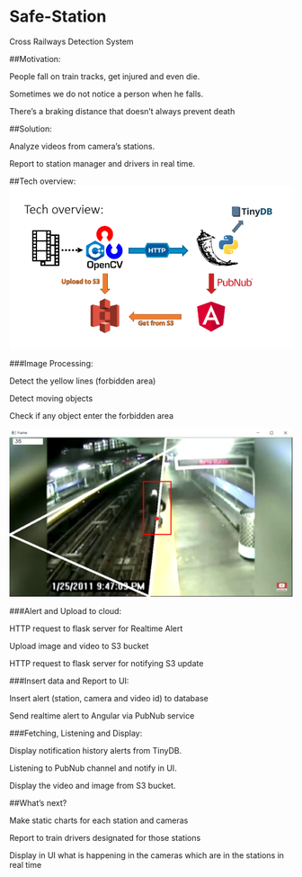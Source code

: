 # Safe-Station
Cross Railways Detection System

##Motivation:

People fall on train tracks, get injured and even die.

Sometimes we do not notice a person when he falls.

There’s a braking distance that doesn’t always prevent death


##Solution:

Analyze videos from camera’s stations.

Report to station manager and drivers in real time.

##Tech overview:
![alt text](https://github.com/YB5/Safe-Station/blob/main/tech%20overview.png)

###Image Processing:

Detect the yellow lines (forbidden area)

Detect moving objects

Check if any object enter the forbidden area

![alt text](https://github.com/YB5/Safe-Station/blob/main/cross.png)


###Alert and Upload to cloud:

HTTP request to flask server for Realtime Alert

Upload image and video to S3 bucket

HTTP request to flask server for notifying S3 update



###Insert data and Report to UI:

Insert alert (station, camera and video id) to database

Send realtime alert to Angular via PubNub service





###Fetching, Listening and Display:

Display notification history alerts from TinyDB.

Listening to PubNub channel and notify in UI.

Display the video and image from S3 bucket.



##What’s next?

Make static charts for each station and cameras

Report to train drivers designated for those stations

Display in UI what is happening in the cameras which are in the stations in real time

